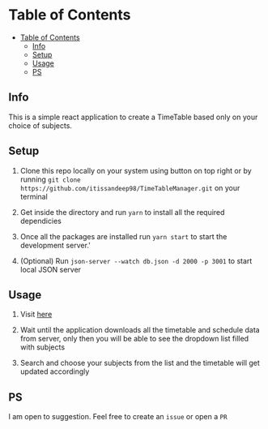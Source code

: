 # Table of Contents

- [Table of Contents](#table-of-contents)
	- [Info](#info)
	- [Setup](#setup)
	- [Usage](#usage)
	- [PS](#ps)

## Info

This is a simple react application to create a TimeTable based only on your choice of subjects.

## Setup

1. Clone this repo locally on your system using button on top right or by running `git clone https://github.com/itissandeep98/TimeTableManager.git` on your terminal

2. Get inside the directory and run `yarn` to install all the required dependicies

3. Once all the packages are installed run `yarn start` to start the development server.'

4. (Optional) Run `json-server --watch db.json -d 2000 -p 3001` to start local JSON server

## Usage

1. Visit [here](https://itissandeep98.github.io/TimeTableManager/)

2. Wait until the application downloads all the timetable and schedule data from server, only then you will be able to see the dropdown list filled with subjects

3. Search and choose your subjects from the list and the timetable will get updated accordingly

## PS

I am open to suggestion. Feel free to create an `issue` or open a `PR`
